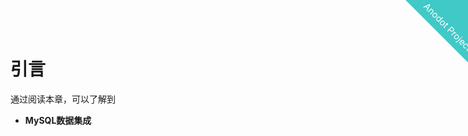 
<html>
    <a href="http://anodot.nie.netease.com/" class="homepage-corner" aria-label="View source on Github">
        <svg width="100" height="100" viewBox="0 0 250 250" style="fill:#40c9c6; color:#fff; position: fixed; top: 0; border: 0; right: 0;" aria-hidden="true">
            <path d="M0,0 L250,250 L250,0 Z"></path>
            <text x="40" y="40" fill="white" style="font-size: 36px;" size="20" transform="rotate(45 70,70)">Anodot Project</text>
        </svg>
    </a>
    </style>
</html>


# 引言

通过阅读本章，可以了解到
- **MySQL数据集成**
